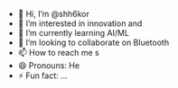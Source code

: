 - 👋 Hi, I’m @shh6kor
- 👀 I’m interested in innovation and 
- 🌱 I’m currently learning AI/ML
- 💞️ I’m looking to collaborate on Bluetooth 
- 📫 How to reach me s
- 😄 Pronouns: He
- ⚡ Fun fact: ...

<!---
shh6kor/shh6kor is a ✨ special ✨ repository because its `README.md` (this file) appears on your GitHub profile.
You can click the Preview link to take a look at your changes.
--->
